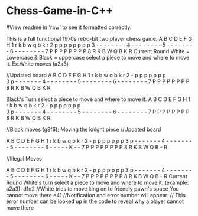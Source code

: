 # Chess-Game-in-C++ 
#View readme in 'raw' to see it formatted correctly.

This is a  full functional 1970s retro-bit two player chess game.
  A B C D E F G H 
1 r k b w q b k r 
2 p p p p p p p p 
3 - - - - - - - - 
4 - - - - - - - - 
5 - - - - - - - - 
6 - - - - - - - - 
7 P P P P P P P P 
8 R K B W Q B K R 
Current Round
White = Lowercase & Black = uppercase
select a piece to move and where to move it. 
Ex.White moves (a2a3)

//Updated board
  A B C D E F G H 
1 r k b w q b k r 
2 - p p p p p p p    
3 p - - - - - - - 
4 - - - - - - - - 
5 - - - - - - - - 
6 - - - - - - - - 
7 P P P P P P P P 
8 R K B W Q B K R 


Black's Turn
select a piece to move and where to move it. 
  A B C D E F G H 
1 r k b w q b k r 
2 - p p p p p p p    
3 p - - - - - - - 
4 - - - - - - - - 
5 - - - - - - - - 
6 - - - - - - - - 
7 P P P P P P P P 
8 R K B W Q B K R 

//Black moves (g8f6); Moving the knight piece
//Updated board

 A B C D E F G H 
1 r k b w q b k r 
2 - p p p p p p p 
3 p - - - - - - - 
4 - - - - - - - - 
5 - - - - - - - - 
6 - - - - - K - - 
7 P P P P P P P P 
8 R K B W Q B - R 

//Illegal Moves

  A B C D E F G H 
1 r k b w q b k r 
2 - p p p p p p p 
3 p - - - - - - - 
4 - - - - - - - - 
5 - - - - - - - - 
6 - - - - - K - - 
7 P P P P P P P P 
8 R K B W Q B - R 
Current Round
White's turn
select a piece to move and where to move it. (example: a2a3): d1d2
//White tries to move king on to friendly pawn's space
You cannot move there e41 //Notification and error number will appear.
                          // This error number can be looked up in the code to reveal why a player cannot move there


